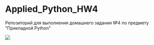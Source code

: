 # Applied_Python_HW4
Репозиторий для выполнения домашнего задания №4 по предмету "Прикладной Python"

![](https://github.com/NickolayD/Applied_Python_HW4/blob/main/Example.gif)
